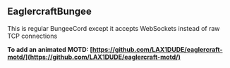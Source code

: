 ## EaglercraftBungee

This is regular BungeeCord except it accepts WebSockets instead of raw TCP connections

**To add an animated MOTD: [https://github.com/LAX1DUDE/eaglercraft-motd/](https://github.com/LAX1DUDE/eaglercraft-motd/)**